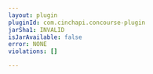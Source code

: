 ```yaml
---
layout: plugin
pluginId: com.cinchapi.concourse-plugin
jarSha1: INVALID
isJarAvailable: false
error: NONE
violations: []

---
```


